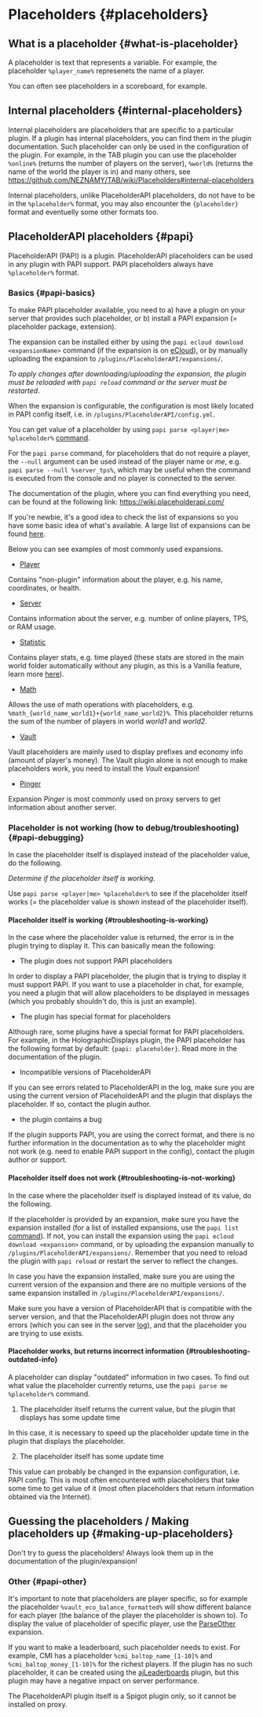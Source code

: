 # Placeholders {#placeholders}
## What is a placeholder {#what-is-placeholder}
A placeholder is text that represents a variable. For example, the placeholder `%player_name%` represenets the name of a player.

You can often see placeholders in a scoreboard, for example.

## Internal placeholders {#internal-placeholders}
Internal placeholders are placeholders that are specific to a particular plugin. If a plugin has internal placeholders, you can find them in the plugin documentation. Such placeholder can only be used in the configuration of the plugin. For example, in the TAB plugin you can use the placeholder `%online%` (returns the number of players on the server), `%world%` (returns the name of the world the player is in) and many others, see <https://github.com/NEZNAMY/TAB/wiki/Placeholders#internal-placeholders>

Internal placeholders, unlike PlaceholderAPI placeholders, do not have to be in the `%placeholder%` format, you may also encounter the `{placeholder}` format and eventuelly some other formats too.

## PlaceholderAPI placeholders {#papi}
PlaceholderAPI (PAPI) is a plugin. PlaceholderAPI placeholders can be used in any plugin with PAPI support. PAPI placeholders always have  `%placeholder%` format.

### Basics {#papi-basics}
To make PAPI placeholder available, you need to a) have a plugin on your server that provides such placeholder, or b) install a PAPI expansion (= placeholder package, extension).

The expansion can be installed either by using the `papi ecloud download <expansionName>` command (if the expansion is on [eCloud](https://api.extendedclip.com/all/)), or by manually uploading the expansion to `/plugins/PlaceholderAPI/expansions/`.

*To apply changes after downloading/uploading the expansion, the plugin must be reloaded with `papi reload` command or the server must be restarted*.

When the expansion is configurable, the configuration is most likely located in PAPI config itself, i.e. in `/plugins/PlaceholderAPI/config.yml`.

You can get value of a placeholder by using `papi parse <player|me> %placeholder%` [command](../general/commands.md#commands).

For the `papi parse` command, for placeholders that do not require a player, the `--null` argument can be used instead of the player name or *me*, e.g. `papi parse --null %server_tps%`, which may be useful when the command is executed from the console and no player is connected to the server.

The documentation of the plugin, where you can find everything you need, can be found at the following link: <https://wiki.placeholderapi.com/>

If you're newbie, it's a good idea to check the list of expansions so you have some basic idea of what's available. A large list of expansions can be found [here](https://wiki.placeholderapi.com/users/placeholder-list).

Below you can see examples of most commonly used expansions.

- [Player](https://wiki.placeholderapi.com/users/placeholder-list/#player)

Contains "non-plugin" information about the player, e.g. his name, coordinates, or health.

- [Server](https://wiki.placeholderapi.com/users/placeholder-list/#server)

Contains information about the server, e.g. number of online players, TPS, or
RAM usage.

- [Statistic](https://wiki.placeholderapi.com/users/placeholder-list/#statistic)

Contains player stats, e.g. time played (these stats are stored in the main world folder automatically without any plugin, as this is a Vanilla feature, learn more [here](../general/world.md#statistic)).

- [Math](https://wiki.placeholderapi.com/users/placeholder-list/#math)

Allows the use of math operations with placeholders, e.g. `%math_{world_name_world1}+{world_name_world2}%`. This placeholder returns the sum of the number of players in world *world1* and *world2*.

- [Vault](https://wiki.placeholderapi.com/users/placeholder-list/#vault)

Vault placeholders are mainly used to display prefixes and economy info (amount of player's money). The Vault plugin alone is not enough to make placeholders work, you need to install the *Vault* expansion!

- [Pinger](https://wiki.placeholderapi.com/users/placeholder-list/#pinger)

Expansion *Pinger* is most commonly used on proxy servers to get information about another server.

### Placeholder is not working (how to debug/troubleshooting) {#papi-debugging}
In case the placeholder itself is displayed instead of the placeholder value, do the following.

_Determine if the placeholder itself is working_.

Use `papi parse <player|me> %placeholder%` to see if the placeholder itself works (= the placeholder value is shown instead of the placeholder itself).

#### Placeholder itself is working {#troubleshooting-is-working}
In the case where the placeholder value is returned, the error is in the plugin trying to display it. This can basically mean the following:

- The plugin does not support PAPI placeholders

In order to display a PAPI placeholder, the plugin that is trying to display it must support PAPI. If you want to use a placeholder in chat, for example, you need a plugin that will allow placeholders to be displayed in messages (which you probably shouldn't do, this is just an example).

- The plugin has special format for placeholders

Although rare, some plugins have a special format for PAPI placeholders. For example, in the HolographicDisplays plugin, the PAPI placeholder has the following format by default: `{papi: placeholder}`. Read more in the documentation of the plugin.

- Incompatible versions of PlaceholderAPI

If you can see errors related to PlaceholderAPI in the log, make sure you are using the current version of PlaceholderAPI and the plugin that displays the placeholder. If so, contact the plugin author.

- the plugin contains a bug

If the plugin supports PAPI, you are using the correct format, and there is no further information in the documentation as to why the placeholder might not work (e.g. need to enable PAPI support in the config), contact the plugin author or support.

#### Placeholder itself does not work {#troubleshooting-is-not-working}
In the case where the placeholder itself is displayed instead of its value, do the following.

If the placeholder is provided by an expansion, make sure you have the expansion installed (for a list of installed expansions, use the `papi list` [command](../general/commands.md#commands)). If not, you can install the expansion using the `papi ecloud download <expansion>` command, or by uploading the expansion manually to `/plugins/PlaceholderAPI/expansions/`. Remember that you need to reload the plugin with `papi reload` or restart the server to reflect the changes.

In case you have the expansion installed, make sure you are using the current version of the expansion and there are no multiple versions of the same expansion installed in `/plugins/PlaceholderAPI/expansions/`.

Make sure you have a version of PlaceholderAPI that is compatible with the server version, and that the PlaceholderAPI plugin does not throw any errors (which you can see in the server [log](../problem-solving/logs.md)), and that the placeholder you are trying to use exists.

#### Placeholder works, but returns incorrect information {#troubleshooting-outdated-info}
A placeholder can display "outdated" information in two cases. To find out what value the placeholder currently returns, use the `papi parse me %placeholder%` command.

1. The placeholder itself returns the current value, but the plugin that displays has some update time

In this case, it is necessary to speed up the placeholder update time in the plugin that displays the placeholder.

2. The placeholder itself has some update time

This value can probably be changed in the expansion configuration, i.e. PAPI config. This is most often encountered with placeholders that take some time to get value of it (most often placeholders that return information obtained via the Internet).

## Guessing the placeholders / Making placeholders up {#making-up-placeholders}
Don't try to guess the placeholders! Always look them up in the documentation of the plugin/expansion!

### Other {#papi-other}
It's important to note that placeholders are player specific, so for example the placeholder `%vault_eco_balance_formatted%` will show different balance for each player (the balance of the player the placeholder is shown to). To display the value of placeholder of specific player, use the [ParseOther](https://wiki.placeholderapi.com/users/placeholder-list/#parseother) expansion.

If you want to make a leaderboard, such placeholder needs to exist. For example, CMI has a placeholder `%cmi_baltop_name_[1-10]%` and `%cmi_baltop_money_[1-10]%` for the richest players. If the plugin has no such placeholder, it can be created using the [ajLeaderboards](https://modrinth.com/plugin/ajleaderboards) plugin, but this plugin may have a negative impact on server performance.

The PlaceholderAPI plugin itself is a Spigot plugin only, so it cannot be installed on proxy.